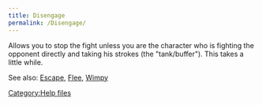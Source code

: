 ```yaml
---
title: Disengage
permalink: /Disengage/
---
```


Allows you to stop the fight unless you are the character who is
fighting the opponent directly and taking his strokes (the
"tank/buffer"). This takes a little while.

See also: [Escape](Escape "wikilink"), [Flee](Flee "wikilink"),
[Wimpy](Wimpy "wikilink")

[Category:Help files](Category:Help_files "wikilink")